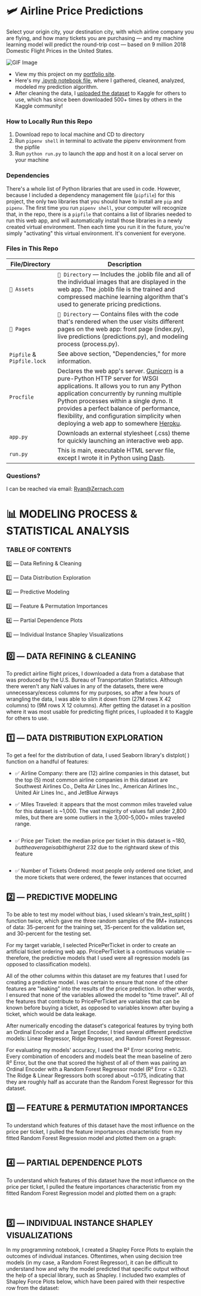 # 🛩 Airline Price Predictions

Select your origin city, your destination city, with which airline company you are flying, and how many tickets you are purchasing — and my machine learning model will predict the round-trip cost — based on 9 million 2018 Domestic Flight Prices in the United States.

![GIF Image](https://ryan.zernach.com/wp-content/uploads/Airline_Price_Predictor_made_with_giphy.gif)

* View my this project on my [portfolio site](https://ryan.zernach.com/portfolio/airline-price-predictor-how-are-flight-prices-calculated/).
* Here's my [.ipynb notebook file](https://colab.research.google.com/drive/1s3SJs2dpnH2LQvR9S3JNH2C-yD1na_4R?usp=sharing), where I gathered, cleaned, analyzed, modeled my prediction algorithm.
* After cleaning the data, I [uploaded the dataset](https://www.kaggle.com/zernach/2018-airplane-flights) to Kaggle for others to use, which has since been downloaded 500+ times by others in the Kaggle community!


### How to Locally Run this Repo
1. Download repo to local machine and CD to directory
2. Run `pipenv shell` in terminal to activate the pipenv environment from the pipfile
3. Run `python run.py` to launch the app and host it on a local server on your machine


### Dependencies
There's a whole list of Python libraries that are used in code. However, because I included a dependency management file (`pipfile`) for this project, the only two libraries that you should have to install are `pip` and `pipenv`. The first time you run `pipenv shell`, your computer will recognize that, in the repo, there is a `pipfile` that contains a list of libraries needed to run this web app, and will automatically install those libraries in a newly created virtual environment. Then each time you run it in the future, you're simply "activating" this virtual environment. It's convenient for everyone.


### Files in This Repo
File/Directory | Description
--- | ---
`📂 Assets` | `📂 Directory` — Includes the .joblib file and all of the individual images that are displayed in the web app. The .joblib file is the trained and compressed machine learning algorithm that's used to generate pricing predictions.
`📂 Pages` | `📂 Directory` — Contains files with the code that's rendered when the user visits different pages on the web app: front page (index.py), live predictions (predictions.py), and modeling process (process.py).
`Pipfile` & `Pipfile.lock` | See above section, "Dependencies," for more information.
`Procfile` | Declares the web app's server. [Gunicorn](https://gunicorn.org/) is a pure-Python HTTP server for WSGI applications. It allows you to run any Python application concurrently by running multiple Python processes within a single dyno. It provides a perfect balance of performance, flexibility, and configuration simplicity when deploying a web app to somewhere [Heroku](https://devcenter.heroku.com/articles/procfile).
`app.py` | Downloads an external stylesheet (.css) theme for quickly launching an interactive web app.
`run.py` | This is main, executable HTML server file, except I wrote it in Python using [Dash](https://dash.plotly.com/introduction).


### Questions?
I can be reached via email: [Ryan@Zernach.com](mailto:Ryan@Zernach.com)


# 📊 MODELING PROCESS & STATISTICAL ANALYSIS


### TABLE OF CONTENTS

0️⃣ — Data Refining & Cleaning

1️⃣ — Data Distribution Exploration

2️⃣ — Predictive Modeling

3️⃣ — Feature & Permutation Importances

4️⃣ — Partial Dependence Plots

5️⃣ — Individual Instance Shapley Visualizations 


## 0️⃣ — DATA REFINING & CLEANING

To predict airline flight prices, I downloaded a data from a database that was produced by the U.S. Bureau of Transportation Statistics. Although there weren't any NaN values in any of the datasets, there were unnecessary/excess columns for my purposes, so after a few hours of wrangling the data, I was able to slim it down from (27M rows X 42 columns) to (9M rows X 12 columns). After getting the dataset in a position where it was most usable for predicting flight prices, I uploaded it to Kaggle for others to use.


## 1️⃣ — DATA DISTRIBUTION EXPLORATION

To get a feel for the distribution of data, I used Seaborn library's distplot( ) function on a handful of features: 

* ✅ Airline Company: there are (12) airline companies in this dataset, but the top (5) most common airline companies in this dataset are Southwest Airlines Co., Delta Air Lines Inc., American Airlines Inc., United Air Lines Inc., and JetBlue Airways

* ✅ Miles Traveled: it appears that the most common miles traveled value for this dataset is ~1,000. The vast majority of values fall under 2,800 miles, but there are some outliers in the 3,000-5,000+ miles traveled range.

[<img src="https://ryan.zernach.com/wp-content/uploads/brizy/6139/assets/images/iW=1110&iH=740&oX=0&oY=0&cW=1110&cH=740/project_20191121_162316.png" alt="">](https://ryan.zernach.com/portfolio/airline-price-predictor-how-are-flight-prices-calculated/)
*  ✅ Price per Ticket: the median price per ticket in this dataset is ~$180, but the average is a bit higher at ~$232 due to the rightward skew of this feature

[<img src="https://ryan.zernach.com/wp-content/uploads/brizy/6139/assets/images/iW=1110&iH=740&oX=0&oY=0&cW=1110&cH=740/project_20191121_163843.png" alt="">](https://ryan.zernach.com/portfolio/airline-price-predictor-how-are-flight-prices-calculated/)
*  ✅ Number of Tickets Ordered: most people only ordered one ticket, and the more tickets that were ordered, the fewer instances that occurred


## 2️⃣ — PREDICTIVE MODELING

To be able to test my model without bias, I used sklearn's train_test_split( ) function twice, which gave me three random samples of the 9M+ instances of data: 35-percent for the training set, 35-percent for the validation set, and 30-percent for the testing set.

For my target variable, I selected PricePerTicket in order to create an artificial ticket ordering web app. PricePerTicket is a continuous variable — therefore, the predictive models that I used were all regression models (as opposed to classification models).

All of the other columns within this dataset are my features that I used for creating a predictive model. I was certain to ensure that none of the other features are "leaking" into the results of the price prediction. In other words, I ensured that none of the variables allowed the model to "time travel". All of the features that contribute to PricePerTicket are variables that can be known before buying a ticket, as opposed to variables known after buying a ticket, which would be data leakage.

After numerically encoding the dataset's categorical features by trying both an Ordinal Encoder and a Target Encoder, I tried several different predictive models: Linear Regressor, Ridge Regressor, and Random Forest Regressor.

For evaluating my models' accuracy, I used the R² Error scoring metric. Every combination of encoders and models beat the mean baseline of zero R² Error, but the one that scored the highest of all of them was pairing an Ordinal Encoder with a Random Forest Regressor model (R² Error = 0.32). The Ridge & Linear Regressors both scored about ~0.175, indicating that they are roughly half as accurate than the Random Forest Regressor for this dataset.


## 3️⃣ — FEATURE & PERMUTATION IMPORTANCES

To understand which features of this dataset have the most influence on the price per ticket, I pulled the feature importances characteristic from my fitted Random Forest Regression model and plotted them on a graph:

[<img src="https://ryan.zernach.com/wp-content/uploads/brizy/6139/assets/images/iW=1368&iH=912&oX=0&oY=0&cW=1368&cH=912/project_20191121_161318.png" alt="">](https://ryan.zernach.com/portfolio/airline-price-predictor-how-are-flight-prices-calculated/)


## 4️⃣ — PARTIAL DEPENDENCE PLOTS

To understand which features of this dataset have the most influence on the price per ticket, I pulled the feature importances characteristic from my fitted Random Forest Regression model and plotted them on a graph:

[<img src="https://ryan.zernach.com/wp-content/uploads/Partial-Dependence-Plots-PDPs-show-how-a-feature-approximately-affects-target-variable-feature-is-adjusted-Ryan-Zernach-Zernach.com-Airline-Flight-Price-Predictions.gif" alt="">](https://ryan.zernach.com/portfolio/airline-price-predictor-how-are-flight-prices-calculated/)

[<img src="https://ryan.zernach.com/wp-content/uploads/brizy/6139/assets/images/iW=1404&iH=1404&oX=0&oY=0&cW=1404&cH=1404/Partial-Dependence-Plot-Airplane-Flight-Prices-DIstance-Traveled-Miles-Rises-Price-Rises-Number-Tickets-Ordered-Rises-Price-Drops-Ryan-Zernach-Zernach.com_.png" alt="">](https://ryan.zernach.com/portfolio/airline-price-predictor-how-are-flight-prices-calculated/)


## 5️⃣ — INDIVIDUAL INSTANCE SHAPLEY VISUALIZATIONS

In my programming notebook, I created a Shapley Force Plots to explain the outcomes of individual instances. Oftentimes, when using decision tree models (in my case, a Random Forest Regressor), it can be difficult to understand how and why the model predicted that specific output without the help of a special library, such as Shapley. I included two examples of Shapley Force Plots below, which have been paired with their respective row from the dataset:

[<img src="https://ryan.zernach.com/wp-content/uploads/brizy/6139/assets/images/iW=2280&iH=1520&oX=0&oY=0&cW=2280&cH=1520/What_Are_Shapley_Force_Plots_Ryan_Zernach.png" alt="">](https://ryan.zernach.com/portfolio/airline-price-predictor-how-are-flight-prices-calculated/)